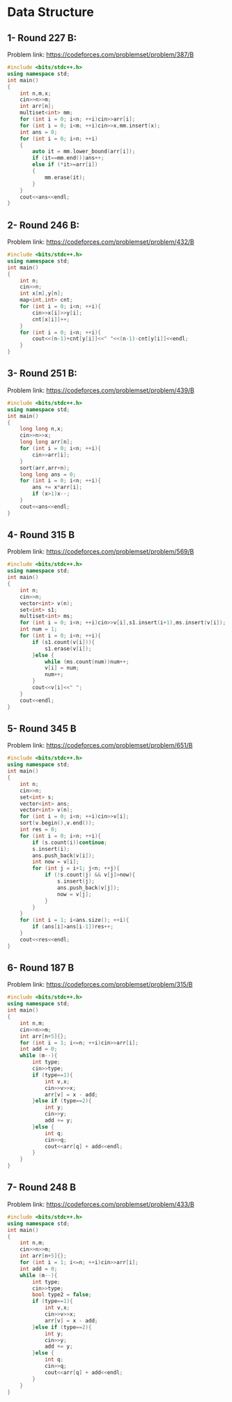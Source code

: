 # Data Structure
## 1- Round 227 B:
Problem link: https://codeforces.com/problemset/problem/387/B
```cpp
#include <bits/stdc++.h>
using namespace std;
int main()
{
    int n,m,x;
    cin>>n>>m;
    int arr[n];
    multiset<int> mm;
    for (int i = 0; i<n; ++i)cin>>arr[i];
    for (int i = 0; i<m; ++i)cin>>x,mm.insert(x);
    int ans = 0;
    for (int i = 0; i<n; ++i)
    {
        auto it = mm.lower_bound(arr[i]);
        if (it==mm.end())ans++;
        else if (*it>=arr[i])
        {
            mm.erase(it);
        }
    }
    cout<<ans<<endl;
}
```
## 2- Round 246 B:
Problem link: https://codeforces.com/problemset/problem/432/B
```cpp
#include <bits/stdc++.h>
using namespace std;
int main()
{
    int n;
    cin>>n;
    int x[n],y[n];
    map<int,int> cnt;
    for (int i = 0; i<n; ++i){
        cin>>x[i]>>y[i];
        cnt[x[i]]++;
    }
    for (int i = 0; i<n; ++i){
        cout<<(n-1)+cnt[y[i]]<<" "<<(n-1)-cnt[y[i]]<<endl;
    }
}
```
## 3- Round 251 B:
Problem link: https://codeforces.com/problemset/problem/439/B
```cpp
#include <bits/stdc++.h>
using namespace std;
int main()
{
    long long n,x;
    cin>>n>>x;
    long long arr[n];
    for (int i = 0; i<n; ++i){
        cin>>arr[i];
    }
    sort(arr,arr+n);
    long long ans = 0;
    for (int i = 0; i<n; ++i){
        ans += x*arr[i];
        if (x>1)x--;
    }
    cout<<ans<<endl;
}
```
## 4- Round 315 B
Problem link: https://codeforces.com/problemset/problem/569/B
```cpp
#include <bits/stdc++.h>
using namespace std;
int main()
{
    int n;
    cin>>n;
    vector<int> v(n);
    set<int> s1;
    multiset<int> ms;
    for (int i = 0; i<n; ++i)cin>>v[i],s1.insert(i+1),ms.insert(v[i]);
    int num = 1;
    for (int i = 0; i<n; ++i){
        if (s1.count(v[i])){
            s1.erase(v[i]);
        }else {
            while (ms.count(num))num++;
            v[i] = num;
            num++;
        }
        cout<<v[i]<<" ";
    }
    cout<<endl;
}
```
## 5- Round 345 B
Problem link: https://codeforces.com/problemset/problem/651/B
```cpp
#include <bits/stdc++.h>
using namespace std;
int main()
{
    int n;
    cin>>n;
    set<int> s;
    vector<int> ans;
    vector<int> v(n);
    for (int i = 0; i<n; ++i)cin>>v[i];
    sort(v.begin(),v.end());
    int res = 0;
    for (int i = 0; i<n; ++i){
        if (s.count(i))continue;
        s.insert(i);
        ans.push_back(v[i]);
        int now = v[i];
        for (int j = i+1; j<n; ++j){
            if (!s.count(j) && v[j]>now){
                s.insert(j);
                ans.push_back(v[j]);
                now = v[j];
            }
        }
    }
    for (int i = 1; i<ans.size(); ++i){
        if (ans[i]>ans[i-1])res++;
    }
    cout<<res<<endl;
}
```
## 6- Round 187 B
Problem link: https://codeforces.com/problemset/problem/315/B
```cpp
#include <bits/stdc++.h>
using namespace std;
int main()
{
    int n,m;
    cin>>n>>m;
    int arr[n+5]{};
    for (int i = 1; i<=n; ++i)cin>>arr[i];
    int add = 0;
    while (m--){
        int type;
        cin>>type;
        if (type==1){
            int v,x;
            cin>>v>>x;
            arr[v] = x - add;
        }else if (type==2){
            int y;
            cin>>y;
            add += y;
        }else {
            int q;
            cin>>q;
            cout<<arr[q] + add<<endl;
        }
    }
}
```
## 7- Round 248 B
Problem link: https://codeforces.com/problemset/problem/433/B
```cpp
#include <bits/stdc++.h>
using namespace std;
int main()
{
    int n,m;
    cin>>n>>m;
    int arr[n+5]{};
    for (int i = 1; i<=n; ++i)cin>>arr[i];
    int add = 0;
    while (m--){
        int type;
        cin>>type;
        bool type2 = false;
        if (type==1){
            int v,x;
            cin>>v>>x;
            arr[v] = x - add;
        }else if (type==2){
            int y;
            cin>>y;
            add += y;
        }else {
            int q;
            cin>>q;
            cout<<arr[q] + add<<endl;
        }
    }
}
```

